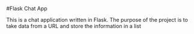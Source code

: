 #Flask Chat App

This is a chat application written in Flask. The purpose of the project is to take data from a URL and store the information in a list

